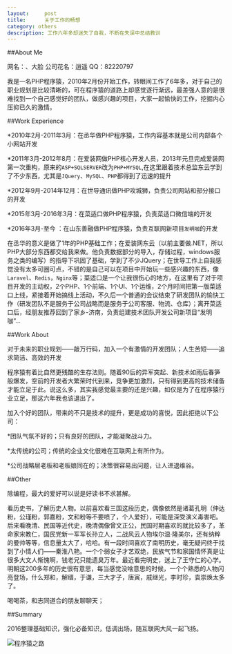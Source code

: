 ```yaml
---
layout:     post
title:      关于工作的畅想
category: others
description: 工作六年多却迷失了自我，不断在失误中总结教训
---
```


##About Me

网名：、大脸 公司花名：逍遥 QQ：82220797

我是一名PHP程序猿，2010年2月份开始工作，转眼间工作了6年多，对于自己的职业规划是比较清晰的，可在程序猿的道路上却感觉逐行渐远，最差强人意的是很难找到一个自己感觉好的团队，做感兴趣的项目，大家一起愉快的工作，挖掘内心压抑已久的激情。

##Work Experience

*2010年2月-2011年3月：在丞华做PHP程序猿，工作内容基本就是公司内部各个小网站开发

*2011年3月-2012年8月：在爱装网做PHP核心开发人员，2013年元旦完成爱装网第一次重构，原来的`ASP+SQLSERVER`改为`PHP+MYSQL`,在这里跟着技术总监东云学到了不少东西，尤其是`JQuery`、`MySQL`、`PHP`都得到了迅速的提升

*2012年9月-2014年12月：在世导通讯做PHP攻城狮，负责公司网站和部分接口的开发

*2015年3月-2016年3月：在菜适口做PHP程序猿，负责菜适口微信端的开发

*2016年3月-至今     ：在山东善融做PHP程序猿，负责互联网新项目`发明咖`的开发

在丞华的意义是做了1年的PHP基础工作；在爱装网东云（以前主要做.NET，所以PHP大部分东西都交给我来做。他负责数据部分的导入，存储过程，windows服务之类的编写）的指导下巩固了基础，学到了不少JQuery；在世导工作上自我感觉没有太多可圈可点，不错的是自己可以在项目中开始玩一些感兴趣的东西，像`Laravel`、`Redis`，`Nginx`等；菜适口是一个让我很伤心的地方，在这里有了对于项目开发的主动权，2个PHP、1个前端、1个UI、1个运维，2个月时间把第一版菜适口上线，紧接着开始搞线上活动，不久后一个普通的会议结束了研发团队的愉快工作（研发团队不是服务于公司战略而是服务于公司客服、物流、仓库）；离开菜适口后，经朋友推荐回到了家乡-济南，负责组建技术团队开发公司新项目“发明咖”...

##Work About

对于未来的职业规划——敲万行码，加入一个有激情的开发团队；人生苦短——追求简洁、高效的开发

程序猿有着比自然更残酷的生存法则。随着90后的异军突起、新技术如雨后春笋般爆发，空前的开发者大繁荣时代到来，竞争更加激烈，只有得到更高的技术储备才能立足于此。说这么多，其实我感觉最主要的还是兴趣，如仅是为了在程序猿行业立足，那这六年我也该退出了。

加入个好的团队，带来的不只是技术的提升，更是成功的喜悦，因此拒绝以下公司：

*团队气氛不好的；只有良好的团队，才能凝聚战斗力。

*太传统的公司；传统的企业文化很难在互联网上有所作为。

*公司战略层老板和老板娘同在的；决策很容易出问题，让人进退维谷。

##Other

除编程，最大的爱好可以说是好读书不求甚解。

看历史书，了解历史人物。以前喜欢看三国这段历史，偶像依然是诸葛孔明（仲达粉，公瑾粉，郭嘉粉，文和粉等不要喷了，个人爱好），可能是深受演义毒害吧。后来看晚清、民国等近代史，晚清偶像曾文正公，民国时期喜欢的就比较多了，革命家宋教仁，国民党新一军军长孙立人，二战风云人物埃尔温·隆美尔，还有纳粹的曼帅等等，信息量太大了，哈哈。有一段时间喜欢了南明历史，毫无疑问终于找到了小情人们——秦淮八艳。一个个弱女子才艺双绝，民族气节和家国情怀真是让很多大文人惭愧啊，钱老兄只能遗臭万年。最近看完明史，迷上了王守仁的心学。明朝这200多年的历史很有意思，每当感觉没啥意思的时候，一个个熟悉的人物闪亮登场，什么郑和，解缙，于谦，三大才子，唐寅，戚继光，李时珍，袁崇焕太多了。

喝喝茶，和志同道合的朋友聊聊天；

##Summary

2016整理基础知识，强化必备知识，低调出场，随互联网大风一起飞扬。

![程序猿之路](http://7xttyt.com1.z0.glb.clouddn.com/blog-my-book.jpg-github.blog)
